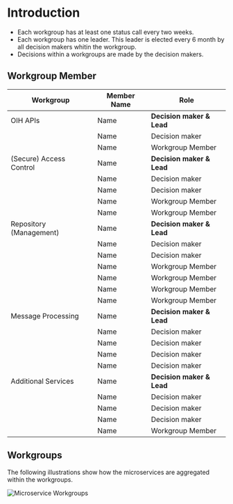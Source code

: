 # Introduction

- Each workgroup has at least one status call every two weeks.
- Each workgroup has one leader. This leader is elected every 6 month by all decision makers whitin the workgroup.
- Decisions within a workgroups are made by the decision makers.

## Workgroup Member

| Workgroup  | Member Name | Role |
| ------------- | ------------- | ------------- |
| OIH APIs  | Name  | **Decision maker & Lead**  |
|  | Name  | Decision maker  |
|  | Name  | Workgroup Member  |
| (Secure) Access Control | Name  | **Decision maker & Lead**  |
|  | Name  | Decision maker  |
|  | Name  | Decision maker  |
|  | Name  | Workgroup Member |
|  | Name  | Workgroup Member  |
|  Repository (Management)| Name  | **Decision maker & Lead**  |
|  | Name  | Decision maker |
|  | Name | Decision maker  |
|  | Name  | Workgroup Member  |
|  | Name | Workgroup Member  |
|  | Name  | Workgroup Member  |
|  | Name  | Workgroup Member  |
| Message Processing | Name  | **Decision maker & Lead**  |
|  | Name  | Decision maker  |
|  | Name  | Decision maker  |
|  | Name  | Decision maker  |
|  | Name  | Decision maker  |
| Additional Services | Name  | **Decision maker & Lead**  |
|  | Name  | Decision maker  |
|  | Name  | Decision maker  |
|  | Name  | Decision maker  |
|  | Name  | Workgroup Member  |

## Workgroups

The following illustrations show how the microservices are aggregated within the workgroups.

![Microservice Workgroups](https://github.com/openintegrationhub/Microservices/blob/master/Images/OIH%20Workgroups.png)

